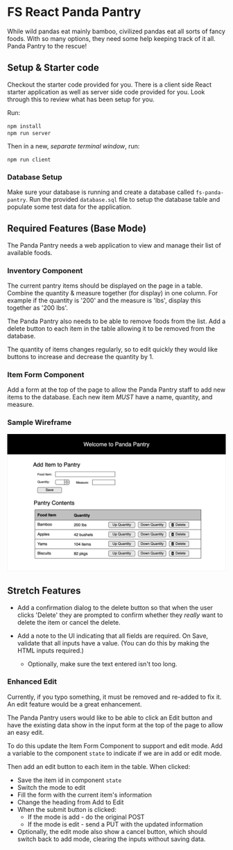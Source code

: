 # FS React Panda Pantry

While wild pandas eat mainly bamboo, civilized pandas eat all sorts of fancy foods. With so many options, they need some help keeping track of it all. Panda Pantry to the rescue!

## Setup & Starter code

Checkout the starter code provided for you. There is a client side React starter application as well as server side code provided for you. Look through this to review what has been setup for you.

Run:
```
npm install
npm run server
```

Then in a new, _separate terminal window_, run:
```
npm run client
```

### Database Setup
Make sure your database is running and create a database called `fs-panda-pantry`. Run the provided `database.sql` file to setup the database table and populate some test data for the application. 


## Required Features (Base Mode)

The Panda Pantry needs a web application to view and manage their list of available foods.  

### Inventory Component
The current pantry items should be displayed on the page in a table. Combine the quantity & measure together (for display) in one column. For example if the quantity is '200' and the measure is 'lbs', display this together as '200 lbs'. 

The Panda Pantry also needs to be able to remove foods from the list. Add a delete button to each item in the table allowing it to be removed from the database.

The quantity of items changes regularly, so to edit quickly they would like buttons to increase and decrease the quantity by 1.  

### Item Form Component

Add a form at the top of the page to allow the Panda Pantry staff to add new items to the database. Each new item *MUST* have a name, quantity, and measure.


### Sample Wireframe

![wireframe](panda-pantry-wireframe.png)


## Stretch Features 

- Add a confirmation dialog to the delete button so that when the user clicks 'Delete' they are prompted to confirm whether they *really* want to delete the item or cancel the delete. 

- Add a note to the UI indicating that all fields are required.  On Save, validate that all inputs have a value. (You can do this by making the HTML inputs required.)  
  - Optionally, make sure the text entered isn't too long.

### Enhanced Edit

Currently, if you typo something, it must be removed and re-added to fix it. An edit feature would be a great enhancement. 

The Panda Pantry users would like to be able to click an Edit button and have the existing data show in the input form at the top of the page to allow an easy edit. 

To do this update the Item Form Component to support and edit mode. Add a variable to the component `state` to indicate if we are in add or edit mode. 

Then add an edit button to each item in the table. When clicked:

- Save the item id in component `state`
- Switch the mode to edit
- Fill the form with the current item's information
- Change the heading from Add to Edit 
- When the submit button is clicked:
  - If the mode is add - do the original POST
  - If the mode is edit - send a PUT with the updated information
- Optionally, the edit mode also show a cancel button, which should switch back to add mode, clearing the inputs without saving data.
